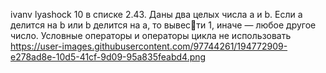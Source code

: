 ivanv lyashock
10 в списке 
2.43. Даны два целых числа a и b. Если a делится на b или b делится на a, то вывести 1, иначе — любое другое число. Условные операторы и операторы цикла 
не использовать
https://user-images.githubusercontent.com/97744261/194772909-e278ad8e-10d5-41cf-9d09-95a835feabd4.png
